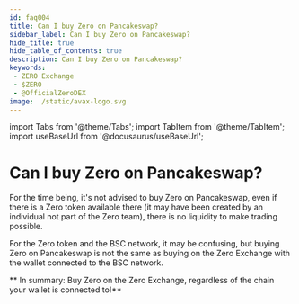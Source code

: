 ```yaml
---
id: faq004
title: Can I buy Zero on Pancakeswap?
sidebar_label: Can I buy Zero on Pancakeswap?
hide_title: true
hide_table_of_contents: true
description: Can I buy Zero on Pancakeswap?
keywords:
 - ZERO Exchange
 - $ZERO
 - @OfficialZeroDEX
image:  /static/avax-logo.svg
---
```


import Tabs from '@theme/Tabs';
import TabItem from '@theme/TabItem';
import useBaseUrl from '@docusaurus/useBaseUrl';

# Can I buy Zero on Pancakeswap?

For the time being, it's not advised to buy Zero on Pancakeswap, even if there is a Zero token available there (it may have been created by an individual not part of the Zero team), there is no liquidity to make trading possible.   

For the Zero token and the BSC network, it may be confusing, but buying Zero on Pancakeswap is not the same as buying on the Zero Exchange with the wallet connected to the BSC network.

** In summary: Buy Zero on the Zero Exchange, regardless of the chain your wallet is connected to!**
